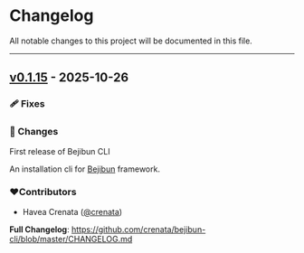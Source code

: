 # Changelog
All notable changes to this project will be documented in this file.

---

## [v0.1.15](https://github.com/crenata/bejibun-cli/compare/v0.1.0...v0.1.15) - 2025-10-26

### 🩹 Fixes

### 📖 Changes
First release of Bejibun CLI

An installation cli for [Bejibun](https://github.com/crenata/bejibun) framework.

### ❤️Contributors
- Havea Crenata ([@crenata](https://github.com/crenata))

**Full Changelog**: https://github.com/crenata/bejibun-cli/blob/master/CHANGELOG.md